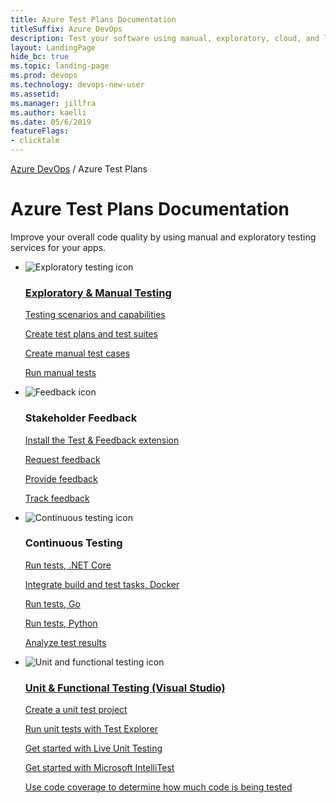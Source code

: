 ```yaml
---
title: Azure Test Plans Documentation
titleSuffix: Azure DevOps 
description: Test your software using manual, exploratory, cloud, and load testing tools to improve your overall code quality. 
layout: LandingPage
hide_bc: true
ms.topic: landing-page
ms.prod: devops 
ms.technology: devops-new-user
ms.assetid:  
ms.manager: jillfra 
ms.author: kaelli 
ms.date: 05/6/2019
featureFlags:
- clicktale 
---
```


<p><a href="/azure/devops/index">Azure DevOps</a>  /  Azure Test Plans</p>

# Azure Test Plans Documentation

Improve your overall code quality by using manual and exploratory testing services for your apps.

<ul class="panelContent cardsF">
    <li>
        <div class="cardSize">
            <div class="cardPadding">
                <div class="card">
                    <div class="cardImageOuter">
                        <div class="cardImage">
                            <img src="../_img/index/i_exploratory-testing.svg" alt="Exploratory testing icon" />
                        </div>
                    </div>
                    <div class="cardText">
                        <h3><a href="/azure/devops/test/index">Exploratory & Manual Testing</a></h3>
                        <p>
                            <a href="/azure/devops/test/overview">Testing scenarios and capabilities</a>
                        </p>
                        <p>
                            <a href="/azure/devops/test/create-a-test-plan">Create test plans and test suites</a>
                        </p>
                        <p>
                            <a href="/azure/devops/test/create-test-cases">Create manual test cases</a>
                        </p>
                        <p>
                            <a href="/azure/devops/test/run-manual-tests">Run manual tests</a>
                        </p>
                    </div>
                </div>
            </div>
        </div>
    </li>
    <li>
        <div class="cardSize">
            <div class="cardPadding">
                <div class="card">
                    <div class="cardImageOuter">
                        <div class="cardImage">
                            <img src="https://docs.microsoft.com/media/common/i_feedback.svg" alt="Feedback icon" />
                        </div>
                    </div>
                    <div class="cardText">
                        <h3>Stakeholder Feedback</h3>
                        <p>
                            <a href="/azure/devops/test/perform-exploratory-tests">Install the Test & Feedback extension</a>
                        </p>
                        <p>
                            <a href="/azure/devops/test/request-stakeholder-feedback">Request feedback</a>
                        </p>
                        <p>
                            <a href="/azure/devops/test/provide-stakeholder-feedback">Provide feedback</a>
                        </p>
                        <p>
                            <a href="/azure/devops/test/track-stakeholder-feedback">Track feedback</a>
                        </p>
                    </div>
                </div>
            </div>
        </div>
    </li>
    <li>
        <div class="cardSize">
            <div class="cardPadding">
                <div class="card">
                    <div class="cardImageOuter">
                        <div class="cardImage">
                            <img src="../_img/index/i_continuous-testing.svg" alt="Continuous testing icon" />
                        </div>
                    </div>
                    <div class="cardText">
                        <h3>Continuous Testing</h3>
                        <p>
                            <a href="/azure/devops/pipelines/ecosystems/dotnet-core#run-your-tests?toc=/azure/devops/test-plans/toc.json&bc=/azure/devops/test/breadcrumb/toc.json">Run tests, .NET Core</a>
                        </p>
                        <p>
                            <a href="/azure/devops/pipelines/ecosystems/docker#integrate-build-and-test-tasks?toc=/azure/devops/test-plans/toc.json&bc=/azure/devops/test/breadcrumb/toc.json">Integrate build and test tasks, Docker</a>
                        </p>
                        <p>
                            <a href="/azure/devops/pipelines/ecosystems/go#test?toc=/azure/devops/test-plans/toc.json&bc=/azure/devops/test/breadcrumb/toc.json">Run tests, Go</a>
                        </p>
                        <p>
                            <a href="/azure/devops/pipelines/ecosystems/python#run-tests?toc=/azure/devops/test-plans/toc.json&bc=/azure/devops/test/breadcrumb/toc.json">Run tests, Python</a>
                        </p>
                        <p>
                            <a href="/azure/devops/pipelines/test/test-analytics?toc=/azure/devops/test-plans/toc.json&bc=/azure/devops/test/breadcrumb/toc.json">Analyze test results</a>
                        </p>
                    </div>
                </div>
            </div>
        </div>
    </li>
    <li>
        <div class="cardSize">
            <div class="cardPadding">
                <div class="card">
                    <div class="cardImageOuter">
                        <div class="cardImage">
                            <img src="../_img/index/i_unit-testing.svg" alt="Unit and functional testing icon" />
                        </div>
                    </div>
                    <div class="cardText">
                        <h3><a href="/visualstudio/test/unit-test-your-code">Unit &amp; Functional Testing (Visual Studio)</a></h3>
                        <p>
                            <a href="/visualstudio/test/create-a-unit-test-project">Create a unit test project</a>
                        </p>
                        <p>
                            <a href="/visualstudio/test/run-unit-tests-with-test-explorer">Run unit tests with Test Explorer</a>
                        </p>
                        <p>
                            <a href="/visualstudio/test/live-unit-testing-start">Get started with Live Unit Testing</a>
                        </p>
                        <p>
                            <a href="/visualstudio/test/intellitest-manual/getting-started">Get started with Microsoft IntelliTest</a>
                        </p>
                        <p>
                            <a href="/visualstudio/test/using-code-coverage-to-determine-how-much-code-is-being-tested">Use code coverage to determine how much code is being tested</a>
                        </p>
                    </div>
                </div>
            </div>
        </div>
    </li>
<!---
    <li>
        <div class="cardSize">
            <div class="cardPadding">
                <div class="card">
                    <div class="cardImageOuter">
                        <div class="cardImage">
                            <img src="https://docs.microsoft.com/media/common/i_tools.svg" alt="Settings icon" />
                        </div>
                    </div>
                    <div class="cardText">
                        <h3>Test Settings</h3>
                        <p>
                            <a href="/azure/devops/test/how-long-to-keep-test-results">Test retention policies</a>
                        </p>
                        <p>
                            <a href="/azure/devops/organizations/security/set-project-collection-level-permissions">Configure permissions</a>
                        </p>
                        <p>
                            <a href="/azure/devops/organizations/security/set-permissions-access-work-tracking#create-child-nodes-modify-work-items-under-an-area-path">Set area path test permissions</a>
                        </p>
                    </div>
                </div>
            </div>
        </div>
    </li>
-->
</ul>